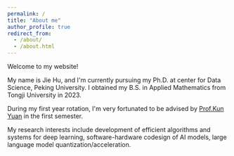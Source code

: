 ```yaml
---
permalink: /
title: "About me"
author_profile: true
redirect_from: 
  - /about/
  - /about.html
---
```


Welcome to my website!

My name is Jie Hu, and I'm currently pursuing my Ph.D. at center for Data Science, Peking University. I obtained my B.S. in Applied Mathematics from Tongji University in 2023.

During my first year rotation, I'm very fortunated to be advised by [Prof.Kun Yuan](https://kunyuan827.github.io) in the first semester.

My research interests include development of efficient algorithms and systems for deep learning, software-hardware codesign of AI models, large language model quantization/acceleration. 





